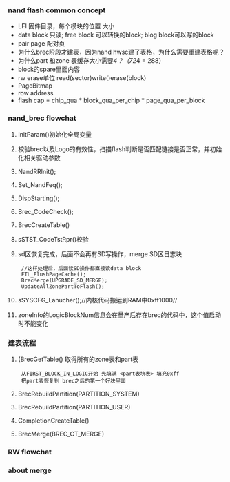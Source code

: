 
### nand flash common concept ###
- LFI 固件目录，每个模块的位置 大小
- data block 只读; free block 可以转换的block; blog 
   block可以写的block
- pair page 配对页
- 为什么brec阶段才建表，因为nand hwsc建了表格，为什么需要重建表格呢？
- 为什么part 和zone 表缓存大小需要*4？（72*4 = 288） 
- block的spare里面内容 
- rw erase单位 read(sector)write()erase(block)
- PageBitmap
- row address
- flash cap = chip_qua * block_qua_per_chip * page_qua_per_block

### nand_brec flowchat ###
1. InitParam()初始化全局变量
2. 校验brec以及Logo的有效性，扫描flash判断是否匹配链接是否正常，并初始化相关驱动参数
3. NandRRInit();
4. Set_NandFeq();
5. DispStarting();
6. Brec_CodeCheck();
7. BrecCreateTable()
8. sSTST_CodeTstRpr()校验
9. sd区恢复完成，后面不会再有SD写操作，merge SD区日志块

	    //这样处理后，后面读SD操作都直接读data block
	    FTL_FlushPageCache();
	    BrecMerge(UPGRADE_SD_MERGE);
	    UpdateAllZonePartToFlash();	
10. sSYSCFG_Lanucher();//内核代码搬运到RAM中0xff1000//
11. zoneInfo的LogicBlockNum信息会在量产后存在brec的代码中，这个值启动时不能变化
### 建表流程 ###
1. (BrecGetTable() 取得所有的zone表和part表

		从FIRST_BLOCK_IN_LOGIC开始 先填满 <part表块表> 填充0xff
		把part表恢复到 brec之后的第一个好块里面

2. BrecRebuildPartition(PARTITION_SYSTEM)
3. BrecRebuildPartition(PARTITION_USER)
4. CompletionCreateTable()
5. BrecMerge(BREC_CT_MERGE)
### RW flowchat ###
### about merge ###
